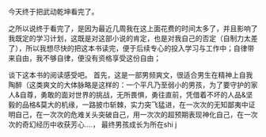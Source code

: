 今天终于把武动乾坤看完了。

之所以说终于看完了，是因为最近几周我在这上面花费的时间太多了，并且影响了我既定的学习计划，这既是对这部小说的肯定，也是对我自己的否定（自制力太差了），所以我想尽快的把这本书读完，便于后续专心的投入学习与工作中；自律带来自由，我不够自律，便没有资格享受这份自由；

谈下这本书的阅读感受吧。
首先，这是一部男频爽文，很适合男生在精神上自我陶醉（这类爽文的大体脉略是这样的：一个平凡乃至弱小的男孩，为了要守护的家人&自尊，勇敢的面对世界的挑战，无所畏惧，勇往直前，凭借着不坏的人品&坚毅的品格&莫大的机缘，一路披巾斩棘，实力突飞猛进，在一次次的无知鄙夷中证明自己，在一次次的危难关头突破自己，用一次次的超预期表现神化自己，在一次次的奇幻经历中收获芳心....， 最终男孩成长为所在shi j
